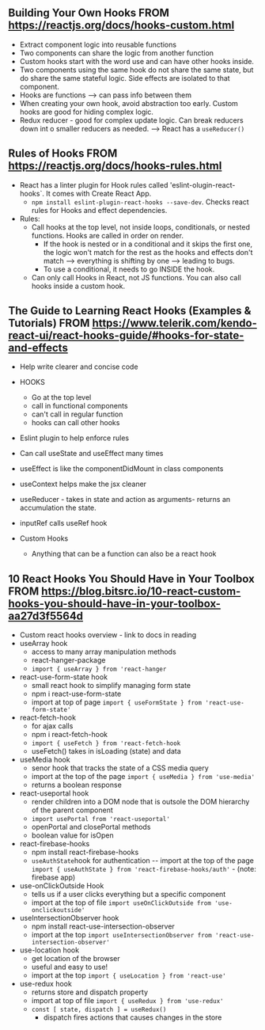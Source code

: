 ## Building Your Own Hooks FROM https://reactjs.org/docs/hooks-custom.html
- Extract component logic into reusable functions
- Two components can share the logic from another function
- Custom hooks start with the word use and can have other hooks inside. 
- Two components using the same hook do not share the same state, but do share the same stateful logic. Side effects are isolated to that component. 
- Hooks are functions --> can pass info between them 
- When creating your own hook, avoid abstraction too early. Custom hooks are good for hiding complex logic. 
- Redux reducer - good for complex update logic. Can break reducers down int o smaller reducers as needed. --> React has a `useReducer()`

## Rules of Hooks FROM https://reactjs.org/docs/hooks-rules.html
- React has a linter plugin for Hook rules called 'eslint-olugin-react-hooks`. It comes with Create React App. 
  - `npm install eslint-plugin-react-hooks --save-dev`. Checks react rules for Hooks and effect dependencies. 
- Rules:
  - Call hooks at the top level, not inside loops, conditionals, or nested functions. Hooks are called in order on render. 
    - If the hook is nested or in a conditional and it skips the first one, the logic won't match for the rest as the hooks and effects don't match --> everything is shifting by one --> leading to bugs. 
    - To use a conditional, it needs to go INSIDE the hook. 
  - Can only call Hooks in React, not JS functions. You can also call hooks inside a custom hook. 

## The Guide to Learning React Hooks (Examples & Tutorials) FROM https://www.telerik.com/kendo-react-ui/react-hooks-guide/#hooks-for-state-and-effects 
- Help write clearer and concise code 
- HOOKS
  - Go at the top level
  - call in functional components 
  - can't call in regular function 
  - hooks can call other hooks

- Eslint plugin to help enforce rules
- Can call useState and useEffect many times
- useEffect is like the componentDidMount in class components 
- useContext helps make the jsx cleaner
- useReducer - takes in state and action as arguments- returns an accumulation the state. 
- inputRef calls useRef hook
- Custom Hooks
  - Anything that can be a function can also be a react hook

## 10 React Hooks You Should Have in Your Toolbox FROM https://blog.bitsrc.io/10-react-custom-hooks-you-should-have-in-your-toolbox-aa27d3f5564d
- Custom react hooks overview - link to docs in reading
- useArray hook 
  - access to many array manipulation methods
  - react-hanger-package
  - `import { useArray } from 'react-hanger`
- react-use-form-state hook
  - small react hook to simplify managing form state 
  - npm i react-use-form-state
  - import at top of page `import { useFormState } from 'react-use-form-state'`
- react-fetch-hook
  - for ajax calls
  - npm i react-fetch-hook
  - `import { useFetch } from 'react-fetch-hook`
  - useFetch() takes in isLoading (state) and data
- useMedia hook
  - senor hook that tracks the state of a CSS media query
  - import at the top of the page `import { useMedia } from 'use-media'`
  - returns a boolean response 
- react-useportal hook
  - render children into a DOM node that is outsole the DOM hierarchy of the parent component
  - `import usePortal from 'react-useportal'`
  - openPortal and closePortal methods
  - boolean value for isOpen
- react-firebase-hooks
  - npm install react-firebase-hooks
  - `useAuthState`hook for authentication -- import at the top of the page `import { useAuthState } from 'react-firebase-hooks/auth'` - (note: firebase app)
- use-onClickOutside Hook
  - tells us if a user clicks everything but a specific component 
  - import at the top of file `import useOnClickOutside from 'use-onclickoutside'`
- useIntersectionObserver hook
  - npm install react-use-intersection-observer
  - import at the top `import useIntersectionObserver from 'react-use-intersection-observer'`
- use-location hook
  - get location of the browser 
  - useful and easy to use!
  - import at the top `import { useLocation } from 'react-use'`
- use-redux hook
  - returns store and dispatch property
  - import at top of file `import { useRedux } from 'use-redux'`
  - `const [ state, dispatch ] = useRedux()`
    - dispatch fires actions that causes changes in the store 
